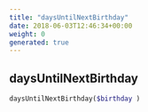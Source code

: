 ```yaml
---
title: "daysUntilNextBirthday"
date: 2018-06-03T12:46:34+00:00
weight: 0
generated: true
---
```


## daysUntilNextBirthday



```php
daysUntilNextBirthday($birthday )
```






